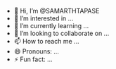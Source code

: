 - 👋 Hi, I’m @SAMARTHTAPASE
- 👀 I’m interested in ...
- 🌱 I’m currently learning ...
- 💞️ I’m looking to collaborate on ...
- 📫 How to reach me ...
- 😄 Pronouns: ...
- ⚡ Fun fact: ...

<!---
SAMARTHTAPASE/SAMARTHTAPASE is a ✨ special ✨ repository because its `README.md` (this file) appears on your GitHub profile.
You can click the Preview link to take a look at your changes.
--->
